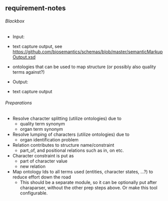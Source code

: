 requirement-notes
--------------------
###### Blackbox
* Input: 
 * text capture output, see https://github.com/biosemantics/schemas/blob/master/semanticMarkupOutput.xsd
 * ontologies that can be used to map structure (or possibly also quality terms against?)

* Output: 
 * text capture output
 
###### Preparations
* Resolve character splitting (utilize ontologies) due to
   * quality term synonym
   * organ term synonym
* Resolve lumping of characters (utilize ontologies) due to 
   * organ identification problem
* Relation contributes to structure name/constraint
   * part_of, and positional relations such as in, on etc.
* Character constraint is put as
  * part of character value
  * new relation
* Map ontology Ids to all terms used (entities, character states, ...?) to reduce effort down the road
  * This should be a separate module, so it can be optionally put after charaparser, without the other prep steps above. Or make this tool configurable.
 
